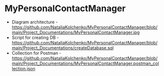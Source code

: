 # MyPersonalContactManager

 - Diagram architecture - https://github.com/NataliaKolchenko/MyPersonalContactManager/blob/main/Project_Documentations/MyPersonalContactManager.jpg
 - Script for creating DB - https://github.com/NataliaKolchenko/MyPersonalContactManager/blob/main/Project_Documentations/createDatabase.sql
 - Collection for Postman - https://github.com/NataliaKolchenko/MyPersonalContactManager/blob/main/Project_Documentations/MyPersonalContactManager.postman_collection.json
